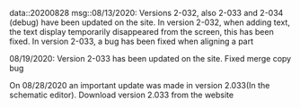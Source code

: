 data::20200828
msg::08/13/2020: Versions 2-032, also 2-033 and 2-034 (debug) have been updated on the site. In version 2-032, when adding text, the text display temporarily disappeared from the screen, this has been fixed. In version 2-033, a bug has been fixed when aligning a part

08/19/2020: Version 2-033 has been updated on the site. Fixed merge copy bug

On 08/28/2020 an important update was made in version 2.033(In the schematic editor). Download version 2.033 from the website
